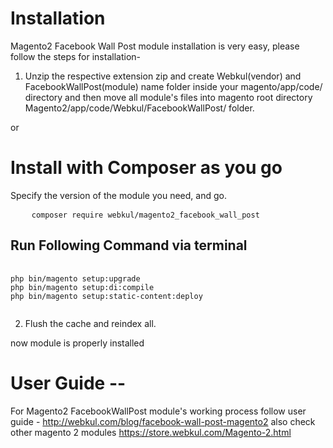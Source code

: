 # Installation

Magento2 Facebook Wall Post module installation is very easy, please follow the steps for installation-

1. Unzip the respective extension zip and create Webkul(vendor) and FacebookWallPost(module) name folder inside your magento/app/code/ directory and then move all module's files into magento root directory Magento2/app/code/Webkul/FacebookWallPost/ folder.

or

# Install with Composer as you go

Specify the version of the module you need, and go.
<pre>
    <code>composer require webkul/magento2_facebook_wall_post</code>
</pre>

Run Following Command via terminal
-----------------------------------
<pre>
    <code>
php bin/magento setup:upgrade
php bin/magento setup:di:compile
php bin/magento setup:static-content:deploy
    </code>
</pre>

2. Flush the cache and reindex all.

now module is properly installed

# User Guide --

For Magento2 FacebookWallPost module's working process follow user guide - http://webkul.com/blog/facebook-wall-post-magento2 also check other magento 2 modules https://store.webkul.com/Magento-2.html
